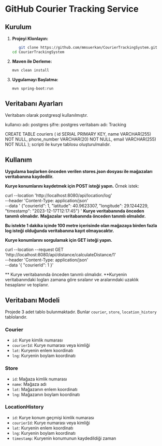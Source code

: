 # GitHub Courier Tracking Service


## Kurulum

1. **Projeyi Klonlayın:**
    ```bash
       git clone https://github.com/mmsuerkan/CourierTrackingSystem.git
    cd CourierTrackingSystem
    ```

2. **Maven ile Derleme:**
    ```bash
    mvn clean install
    ```

3. **Uygulamayı Başlatma:**
    ```bash
    mvn spring-boot:run
    ```
   
## Veritabanı Ayarları
Veritabanı olarak postgresql kullanılmıştır.

kullanıcı adı: postgres
şifre: postgres
veritabanı adı: Tracking

CREATE TABLE couriers
(
id           SERIAL PRIMARY KEY,
name         VARCHAR(255) NOT NULL,
phone_number VARCHAR(20)  NOT NULL,
email        VARCHAR(255) NOT NULL
);
scripti ile kurye tablosu oluşturulmalıdır.

## Kullanım


**Uygulama başlarken önceden verilen stores.json dosyası ile mağazaları veritabanına kaydedilir.**

**Kurye konumlarını kaydetmek için POST isteği yapın.**
Örnek istek:

curl --location 'http://localhost:8080/api/location/log' \
--header 'Content-Type: application/json' \
--data '  {"courierId": 1, "latitude": 40.9623307, "longitude": 29.1244229, "timestamp": "2023-12-17T12:17:45"}
'
**Kurye veritabanında önceden tanımlı olmalıdır.**
**Mağazalar veritabanında önceden tanımlı olmalıdır.**

**Bu istekte 1 dakika içinde 100 metre içerisinde olan mağazaya birden fazla log isteği olduğunda
veritabanına kayıt olmayacaktır.**


**Kurye konumlarını sorgulamak için GET isteği yapın.**

curl --location --request GET 'http://localhost:8080/api/distance/calculateDistance/1' \
--header 'Content-Type: application/json' \
--data '{
"courierId": 1
}'

** Kurye veritabanında önceden tanımlı olmalıdır.
**Kuryenin veritabanındaki logları zamana göre sıralanır ve aralarındaki uzaklık hesaplanır ve toplanır.


## Veritabanı Modeli

Projede 3 adet tablo bulunmaktadır. Bunlar `courier`, `store`, `location_history`  tablolarıdır.

### Courier
- `id`: Kurye kimlik numarası
- `courierId`: Kurye numarası veya kimliği
- `lat`: Kuryenin enlem koordinatı
- `lng`: Kuryenin boylam koordinatı

### Store
- `id`: Mağaza kimlik numarası
- `name`: Mağaza adı
- `lat`: Mağazanın enlem koordinatı
- `lng`: Mağazanın boylam koordinatı

### LocationHistory
- `id`: Kurye konum geçmişi kimlik numarası
- `courierId`: Kurye numarası veya kimliği
- `lat`: Kuryenin enlem koordinatı
- `lng`: Kuryenin boylam koordinatı
- `timestamp`: Kuryenin konumunun kaydedildiği zaman